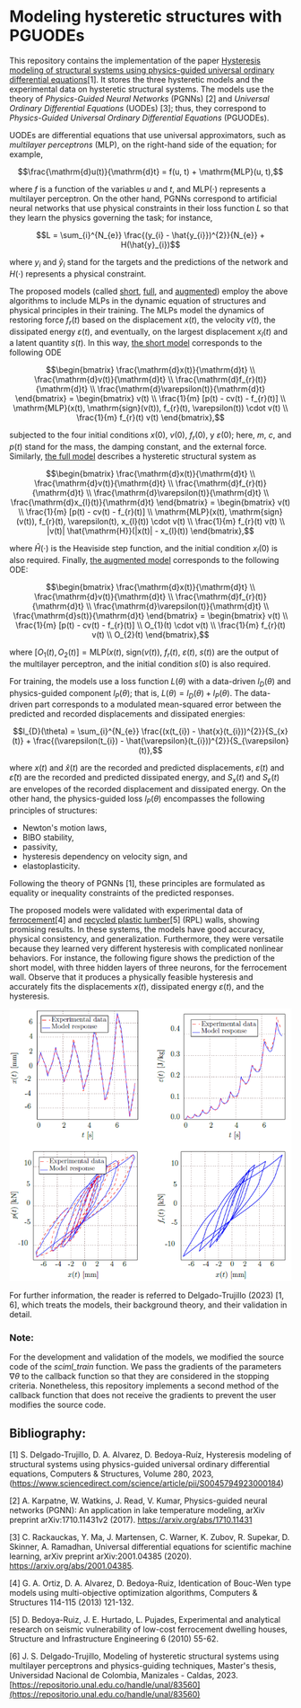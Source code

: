 # Modeling hysteretic structures with PGUODEs

This repository contains the implementation of the paper [Hysteresis modeling of structural systems using physics-guided universal ordinary differential equations](https://www.sciencedirect.com/science/article/pii/S0045794923000184)[1]. It stores the three hysteretic models and the experimental data on hysteretic structural systems. The models use the theory of *Physics-Guided Neural Networks* (PGNNs) [2] and *Universal Ordinary Differential Equations* (UODEs) [3]; thus, they correspond to *Physics-Guided Universal Ordinary Differential Equations* (PGUODEs).

UODEs are differential equations that use universal approximators, such as *multilayer perceptrons* (MLP), on the right-hand side of the equation; for example,

$$\frac{\mathrm{d}u(t)}{\mathrm{d}t} = f(u, t) + \mathrm{MLP}(u, t),$$

where $f$ is a function of the variables $u$ and $t$, and $\mathrm{MLP}(\cdot)$ represents a multilayer perceptron. On the other hand, PGNNs correspond to artificial neural networks that use physical constraints in their loss function $L$ so that they learn the physics governing the task; for instance,

$$L = \sum_{i}^{N_{e}} \frac{(y_{i} - \hat{y_{i}})^{2}}{N_{e}} + H(\hat{y}_{i})$$

where $y_{i}$ and $\hat{y}_{i}$ stand for the targets and the predictions of the network and $H(\cdot)$ represents a physical constraint.

The proposed models (called [short](./short_model/), [full](./full_model/), and [augmented](./augme_model/)) employ the above algorithms to include MLPs in the dynamic equation of structures and physical principles in their training. The MLPs model the dynamics of restoring force $f_{r}(t)$ based on the displacement $x(t)$, the velocity $v(t)$, the dissipated energy $\varepsilon(t)$, and eventually, on the largest displacement $x_{l}(t)$ and a latent quantity $s(t)$. In this way, [the short model](./short_model/) corresponds to the following ODE

```math
\begin{bmatrix}
    \frac{\mathrm{d}x(t)}{\mathrm{d}t}  \\
    \frac{\mathrm{d}v(t)}{\mathrm{d}t}  \\
    \frac{\mathrm{d}f_{r}(t)}{\mathrm{d}t}  \\
    \frac{\mathrm{d}\varepsilon(t)}{\mathrm{d}t}
\end{bmatrix}
=
\begin{bmatrix}
    v(t) \\
    \frac{1}{m} [p(t) - cv(t) - f_{r}(t)] \\
    \mathrm{MLP}(x(t), \mathrm{sign}(v(t)), f_{r}(t), \varepsilon(t)) \cdot v(t)  \\
    \frac{1}{m} f_{r}(t) v(t)
\end{bmatrix},
```

subjected to the four initial conditions $x(0)$, $v(0)$, $f_{r}(0)$, y $\varepsilon(0)$; here, $m$, $c$, and $p(t)$ stand for the mass, the damping constant, and the external force. Similarly, [the full model](./full_model/) describes a hysteretic structural system as
```math
\begin{bmatrix}
    \frac{\mathrm{d}x(t)}{\mathrm{d}t}  \\
    \frac{\mathrm{d}v(t)}{\mathrm{d}t}  \\
    \frac{\mathrm{d}f_{r}(t)}{\mathrm{d}t}  \\
    \frac{\mathrm{d}\varepsilon(t)}{\mathrm{d}t}  \\
    \frac{\mathrm{d}x_{l}(t)}{\mathrm{d}t}
\end{bmatrix}
= 
\begin{bmatrix}
        v(t) \\
        \frac{1}{m} [p(t) - cv(t) - f_{r}(t)]            \\
        \mathrm{MLP}(x(t), \mathrm{sign}(v(t)), f_{r}(t), \varepsilon(t), x_{l}(t)) \cdot v(t) \\
        \frac{1}{m} f_{r}(t) v(t)  \\
        |v(t)| \hat{\mathrm{H}}(|x(t)| - x_{l}(t))
\end{bmatrix},
```
where $\hat{H}(\cdot)$ is the Heaviside step function, and the initial condition $x_{l}(0)$ is also required. Finally, [the augmented model](./augme_model/) corresponds to the following ODE:
```math
\begin{bmatrix}
    \frac{\mathrm{d}x(t)}{\mathrm{d}t}  \\
    \frac{\mathrm{d}v(t)}{\mathrm{d}t}  \\
    \frac{\mathrm{d}f_{r}(t)}{\mathrm{d}t}  \\
    \frac{\mathrm{d}\varepsilon(t)}{\mathrm{d}t}  \\
    \frac{\mathrm{d}s(t)}{\mathrm{d}t}
\end{bmatrix}
= 
\begin{bmatrix}
    v(t)                                    \\
    \frac{1}{m} [p(t) - cv(t) - f_{r}(t)]   \\
    O_{1}(t) \cdot v(t)                     \\
    \frac{1}{m} f_{r}(t) v(t)               \\
    O_{2}(t)
\end{bmatrix},
```
where $[O_{1}(t), O_{2}(t)] = \mathrm{MLP}(x(t),\ \mathrm{sign}(v(t)),\ f_{r}(t),\ \varepsilon(t),\ s(t))$ are the output of the multilayer perceptron, and the initial condition $s(0)$ is also required. 

For training, the models use a loss function $L(\theta)$ with a data-driven $l_{D}(\theta)$ and physics-guided component $l_{P}(\theta)$; that is, $L(\theta) = l_{D}(\theta) + l_{P}(\theta)$. The data-driven part corresponds to a modulated mean-squared error between the predicted and recorded displacements and dissipated energies:

$$l_{D}(\theta) = \sum_{i}^{N_{e}} \frac{(x(t_{i}) - \hat{x}(t_{i}))^{2}}{S_{x}(t)} + \frac{(\varepsilon(t_{i}) - \hat{\varepsilon}(t_{i}))^{2}}{S_{\varepsilon}(t)},$$

where $x(t)$ and $\hat{x}(t)$ are the recorded and predicted displacements, $\varepsilon(t)$ and $\hat{\varepsilon}(t)$ are the recorded and predicted dissipated energy, and $S_{x}(t)$ and $S_{\varepsilon}(t)$ are envelopes of the recorded displacement and dissipated energy. On the other hand, the physics-guided loss $l_{P}(\theta)$ encompasses the following principles of structures:

- Newton's motion laws,
- BIBO stability,
- passivity,
- hysteresis dependency on velocity sign, and
- elastoplasticity.

Following the theory of PGNNs [1], these principles are formulated as equality or inequality constraints of the predicted responses.

The proposed models were validated with experimental data of [ferrocement](./tests/gilb_data)[4] and [recycled plastic lumber](./tests/rpl_data)[5] (RPL) walls, showing promising results. In these systems, the models have good accuracy, physical consistency, and generalization. Furthermore, they were versatile because they learned very different hysteresis with complicated nonlinear behaviors. For instance, the following figure shows the prediction of the short model, with three hidden layers of three neurons, for the ferrocement wall. Observe that it produces a physically feasible hysteresis and accurately fits the displacements $x(t)$, dissipated energy $\varepsilon(t)$, and the hysteresis.

![Prediction of the short model for the ferrocement wall](./figs/results.PNG)

For further information, the reader is referred to Delgado-Trujillo (2023) [1, 6], which treats the models, their background theory, and their validation in detail.

### Note:
For the development and validation of the models, we modified the source code of the *sciml_train* function. We pass the gradients of the parameters $\nabla \theta$ to the callback function so that they are considered in the stopping criteria. Nonetheless, this repository implements a second method of the callback function that does not receive the gradients to prevent the user modifies the source code.

## Bibliography:
[1] S. Delgado-Trujillo, D. A. Alvarez, D. Bedoya-Ruíz, Hysteresis modeling of structural systems using physics-guided universal ordinary differential equations,
Computers & Structures, Volume 280, 2023, (https://www.sciencedirect.com/science/article/pii/S0045794923000184)

[2] A. Karpatne, W. Watkins, J. Read, V. Kumar, Physics-guided neural networks (PGNN): An application in lake temperature modeling, arXiv preprint arXiv:1710.11431v2 (2017). https://arxiv.org/abs/1710.11431

[3] C. Rackauckas, Y. Ma, J. Martensen, C. Warner, K. Zubov, R. Supekar, D. Skinner, A. Ramadhan, Universal differential equations for scientific machine learning, arXiv preprint arXiv:2001.04385 (2020). https://arxiv.org/abs/2001.04385.

[4] G. A. Ortiz, D. A. Alvarez, D. Bedoya-Ruiz, Identication of Bouc-Wen type models using multi-objective optimization algorithms, Computers & Structures 114-115 (2013) 121-132.

[5] D. Bedoya-Ruiz, J. E. Hurtado, L. Pujades, Experimental and analytical research on seismic vulnerability of low-cost ferrocement dwelling houses, Structure and Infrastructure Engineering 6 (2010) 55-62.

[6] J. S. Delgado-Trujillo, Modeling of hysteretic structural systems using multilayer perceptrons and physics-guiding techniques, Master's thesis, Universidad Nacional de Colombia, Manizales - Caldas, 2023. [https://repositorio.unal.edu.co/handle/unal/83560](https://repositorio.unal.edu.co/handle/unal/83560)
